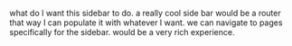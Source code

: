 what do I want this sidebar to do. 
a really cool side bar would be a router that way I can populate it with whatever I want. we can navigate to pages specifically for the sidebar. 
would be a very rich experience. 
